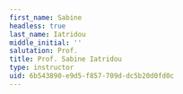 ```yaml
---
first_name: Sabine
headless: true
last_name: Iatridou
middle_initial: ''
salutation: Prof.
title: Prof. Sabine Iatridou
type: instructor
uid: 6b543890-e9d5-f857-709d-dc5b20d0fd0c
---
```

